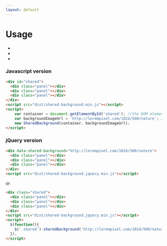 ```yaml
---
layout: default
---
```



# Usage

<ul id="shared" class="simple" data-shared-background="http://lorempixel.com/1024/500/nature">
    <li class="panel"></li>
    <li class="panel large"></li>
    <li class="panel"></li>
  </ul>

### Javascript version
```html
<div id="shared">
  <div class="panel"></div>
  <div class="panel"></div>
  <div class="panel"></div>
</div>
<script src="dist/shared-background.min.js"></script>
<script>
    var container = document.getElementById('shared'); //the DOM element that contain all panels
    var backgroundImageUrl = 'http://lorempixel.com/1024/500/nature'; //the background image to use
    new SharedBackground(container, backgroundImageUrl);
</script>
```


### jQuery version

```html
<div data-shared-background="http://lorempixel.com/1024/500/nature">
  <div class="panel"></div>
  <div class="panel"></div>
  <div class="panel"></div>
</div>
<script src="dist/shared-background.jquery.min.js"></script>
```

or


```html
<div class="shared">
  <div class="panel"></div>
  <div class="panel"></div>
  <div class="panel"></div>
</div>
<script src="dist/shared-background.jquery.min.js"></script>
<script>
  $(function(){
    $('.shared').sharedBackground('http://lorempixel.com/1024/500/nature');
  });
</script>
```

<link rel="stylesheet" type="text/css" href="{{ '/styles.css' | relative_url }}">
<script src="{{ '/dist/shared-background.min.js' | relative_url }}"></script>
<script>
    var container = document.getElementById('shared');
    var backgroundImageUrl = container.getAttribute("data-shared-background");
    new SharedBackground(container, backgroundImageUrl);
</script>
<script>
  var tagline = document.getElementsByClassName("page-header")[0];
  tagline.innerHTML = tagline.innerHTML + '<a href="https://codepen.io/MyJobCompany/pen/BWVdKo" class="btn" target="_blank">Try on CodePen</a>';
</script>